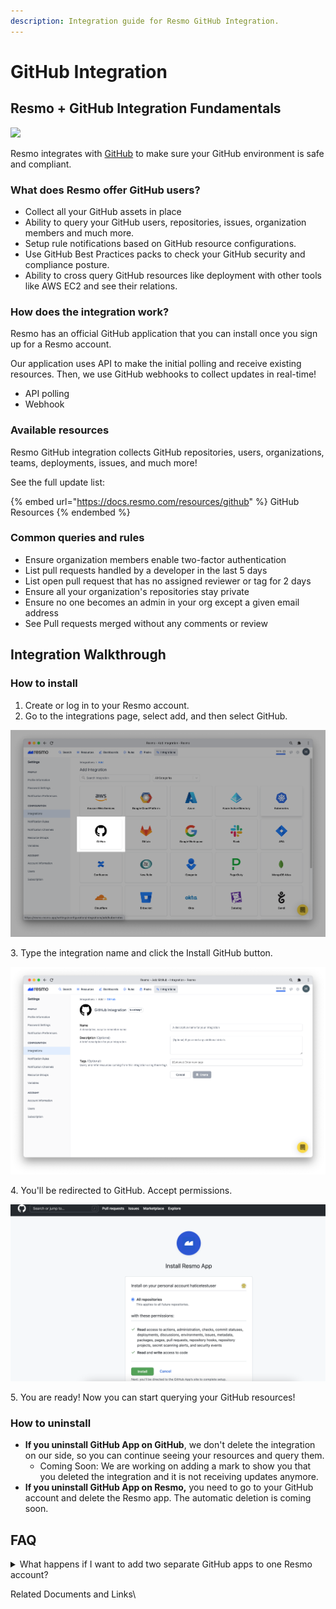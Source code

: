 ```yaml
---
description: Integration guide for Resmo GitHub Integration.
---
```


# GitHub Integration

## Resmo + GitHub Integration Fundamentals  <a href="#what-does-opsgenie-offer-slack-users" id="what-does-opsgenie-offer-slack-users"></a>

![](../.gitbook/assets/GitHub\_Logo.png)

Resmo integrates with [GitHub](https://github.com/) to make sure your GitHub environment is safe and compliant.

### What does Resmo offer GitHub users? <a href="#what-does-opsgenie-offer-slack-users" id="what-does-opsgenie-offer-slack-users"></a>

* Collect all your GitHub assets in place
* Ability to query your GitHub users, repositories, issues, organization members and much more.
* Setup rule notifications based on GitHub resource configurations.
* Use GitHub Best Practices packs to check your GitHub security and compliance posture.
* Ability to cross query GitHub resources like deployment with other tools like AWS EC2 and see their relations.

### How does the integration work?

Resmo has an official GitHub application that you can install once you sign up for a Resmo account.&#x20;

Our application uses API to make the initial polling and receive existing resources. Then, we use GitHub webhooks to collect updates in real-time!

* API polling
* Webhook&#x20;

### Available resources

Resmo GitHub integration collects GitHub repositories, users, organizations, teams, deployments, issues, and much more!

See the full update list:

{% embed url="https://docs.resmo.com/resources/github" %}
GitHub Resources
{% endembed %}

### Common queries and rules

* Ensure organization members enable two-factor authentication
* List pull requests handled by a developer in the last 5 days
* List open pull request that has no assigned reviewer or tag for 2 days
* Ensure all your organization's repositories stay private
* Ensure no one becomes an admin in your org except a given email address
* See Pull requests merged without any comments or review

## Integration Walkthrough

### How to install

1. Create or log in to your Resmo account.
2. Go to the integrations page, select add, and then select GitHub.

![](../.gitbook/assets/select-github.png)

3\. Type the integration name and click the Install GitHub button.

![](<../.gitbook/assets/github-integration (2).png>)

4\. You'll be redirected to GitHub. Accept permissions.

![](../.gitbook/assets/github-permissions.png)

5\. You are ready! Now you can start querying your GitHub resources!

### How to uninstall

* **If you uninstall GitHub App on GitHub**, we don't delete the integration on our side, so you can continue seeing your resources and query them.&#x20;
  * Coming Soon: We are working on adding a mark to show you that you deleted the integration and it is not receiving updates anymore.
* **If you uninstall GitHub App on Resmo,** you need to go to your GitHub account and delete the Resmo app. The automatic deletion is coming soon.

## FAQ

<details>

<summary>What happens if I want to add two separate GitHub apps to one Resmo account?</summary>

You can install more than one GitHub app for different organizations in the same Resmo account.&#x20;

If you need to add multiple integrations for the same org, you need to create another Resmo account.

</details>

Related Documents and Links\


